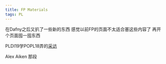 ```yaml
---
title: FP Materials
tags: PL
---
```


在Dafny之后又扒了一些新的东西  感觉以前FP的页面不太适合塞这些内容了  再开个页面囤一囤东西

<!--more-->

PLDI19学POPL18弄的[采访](http://abstract.ece.cmu.edu/peopleOfPLDI/index.html)

Alex Aiken 那段

